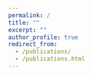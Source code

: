 ```yaml
---
permalink: /
title: ""
excerpt: ""
author_profile: true
redirect_from: 
  - /publications/
  - /publications.html
---
```


